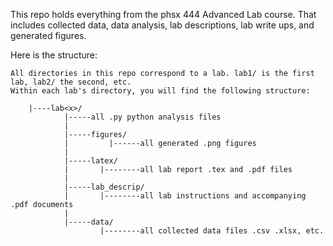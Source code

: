 This repo holds everything from the phsx 444 Advanced Lab course. That includes collected data, data analysis, lab descriptions, lab write ups, and generated figures.

Here is the structure:
```
All directories in this repo correspond to a lab. lab1/ is the first lab, lab2/ the second, etc. 
Within each lab's directory, you will find the following structure:

    |----lab<x>/
            |-----all .py python analysis files
            |
            |-----figures/
            |         |------all generated .png figures
            |
            |-----latex/
            |       |--------all lab report .tex and .pdf files
            |
            |-----lab_descrip/
            |       |--------all lab instructions and accompanying .pdf documents
            |
            |-----data/
                    |--------all collected data files .csv .xlsx, etc.
